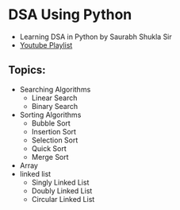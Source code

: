 # DSA Using Python

- Learning DSA in Python by Saurabh Shukla Sir
- [Youtube Playlist](https://youtube.com/playlist?list=PL7ersPsTyYt1HnCgrT6Up-pan4yLBpyFs&si=-3IJ-CnN38HGk0Ud)
 

 ## Topics:

- Searching Algorithms
    - Linear Search
    - Binary Search
- Sorting Algorithms
    - Bubble Sort
    - Insertion Sort
    - Selection Sort
    - Quick Sort
    - Merge Sort
- Array
- linked list
    - Singly Linked List
    - Doubly Linked List
    - Circular Linked List